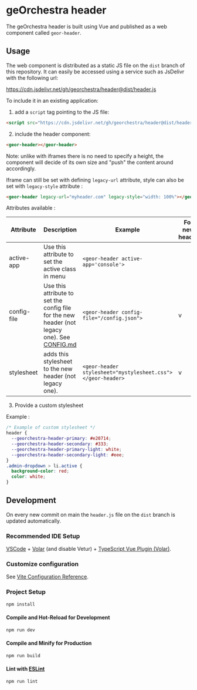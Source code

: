 # geOrchestra header

The geOrchestra header is built using Vue and published as a web component called `geor-header`.

## Usage

The web component is distributed as a static JS file on the `dist` branch of this repository. It can easily be accessed using a service such as JsDelivr with the following url:

https://cdn.jsdelivr.net/gh/georchestra/header@dist/header.js

To include it in an existing application:

1. add a `script` tag pointing to the JS file:

```html
<script src="https://cdn.jsdelivr.net/gh/georchestra/header@dist/header.js"></script>
```

2. include the header component:

```html
<geor-header></geor-header>
```

Note: unlike with iframes there is no need to specify a height, the component will decide of its own size and "push" the content around accordingly.

Iframe can still be set with defining `legacy-url` attribute, style can also be set with `legacy-style` attribute :

```html
<geor-header legacy-url="myheader.com" legacy-style="width: 100%"></geor-header>
```

Attributes available :

| Attribute   | Description                                                                                                 | Example                                                     | For new header | For legacy |
| ----------- |-------------------------------------------------------------------------------------------------------------| ----------------------------------------------------------- | -------------- | ---------- |
| active-app  | Use this attribute to set the active class in menu                                                          | `<geor-header active-app='console'>`                        |                | v          |
| config-file | Use this attribute to set the config file for the new header (not legacy one). See [CONFIG.md](./CONFIG.md) | `<geor-header config-file="/config.json">`                  | v              |            |
| stylesheet  | adds this stylesheet to the new header (not legacy one).                                                    | `<geor-header stylesheet="mystylesheet.css"></geor-header>` | v              |            |

3. Provide a custom stylesheet

Example :

```css
/* Example of custom stylesheet */
header {
  --georchestra-header-primary: #e20714;
  --georchestra-header-secondary: #333;
  --georchestra-header-primary-light: white;
  --georchestra-header-secondary-light: #eee;
}
.admin-dropdown > li.active {
  background-color: red;
  color: white;
}
```

## Development

On every new commit on main the `header.js` file on the `dist` branch is updated automatically.

### Recommended IDE Setup

[VSCode](https://code.visualstudio.com/) + [Volar](https://marketplace.visualstudio.com/items?itemName=Vue.volar) (and disable Vetur) + [TypeScript Vue Plugin (Volar)](https://marketplace.visualstudio.com/items?itemName=Vue.vscode-typescript-vue-plugin).

### Customize configuration

See [Vite Configuration Reference](https://vitejs.dev/config/).

### Project Setup

```sh
npm install
```

#### Compile and Hot-Reload for Development

```sh
npm run dev
```

#### Compile and Minify for Production

```sh
npm run build
```

#### Lint with [ESLint](https://eslint.org/)

```sh
npm run lint
```
